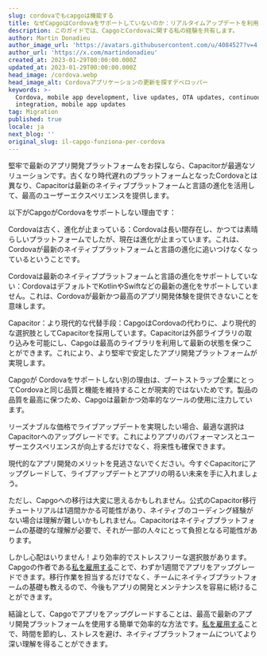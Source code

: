 ```yaml
---
slug: cordovaでもcapgoは機能する
title: なぜCapgoはCordovaをサポートしていないのか：リアルタイムアップデートを利用するためにあなたのアプリをアップグレードしてください
description: このガイドでは、CapgoとCordovaに関する私の経験を共有します。
author: Martin Donadieu
author_image_url: 'https://avatars.githubusercontent.com/u/4084527?v=4'
author_url: 'https://x.com/martindonadieu'
created_at: 2023-01-29T00:00:00.000Z
updated_at: 2023-01-29T00:00:00.000Z
head_image: /cordova.webp
head_image_alt: Cordovaアプリケーションの更新を探すデベロッパー
keywords: >-
  Cordova, mobile app development, live updates, OTA updates, continuous
  integration, mobile app updates
tag: Migration
published: true
locale: ja
next_blog: ''
original_slug: il-capgo-funziona-per-cordova
---
```

堅牢で最新のアプリ開発プラットフォームをお探しなら、Capacitorが最適なソリューションです。古くなり時代遅れのプラットフォームとなったCordovaとは異なり、Capacitorは最新のネイティブプラットフォームと言語の進化を活用して、最高のユーザーエクスペリエンスを提供します。

以下がCapgoがCordovaをサポートしない理由です：

Cordovaは古く、進化が止まっている：Cordovaは長い間存在し、かつては素晴らしいプラットフォームでしたが、現在は進化が止まっています。これは、Cordovaが最新のネイティブプラットフォームと言語の進化に追いつけなくなっているということです。

Cordovaは最新のネイティブプラットフォームと言語の進化をサポートしていない：CordovaはデフォルトでKotlinやSwiftなどの最新の進化をサポートしていません。これは、Cordovaが最新かつ最高のアプリ開発体験を提供できないことを意味します。

Capacitor：より現代的な代替手段：CapgoはCordovaの代わりに、より現代的な選択肢としてCapacitorを採用しています。Capacitorは外部ライブラリの取り込みを可能にし、Capgoは最高のライブラリを利用して最新の状態を保つことができます。これにより、より堅牢で安定したアプリ開発プラットフォームが実現します。

Capgoが Cordovaをサポートしない別の理由は、ブートストラップ企業にとってCordovaと同じ品質と機能を維持することが現実的ではないためです。製品の品質を最高に保つため、Capgoは最新かつ効率的なツールの使用に注力しています。

リーズナブルな価格でライブアップデートを実現したい場合、最適な選択はCapacitorへのアップグレードです。これによりアプリのパフォーマンスとユーザーエクスペリエンスが向上するだけでなく、将来性も確保できます。

現代的なアプリ開発のメリットを見逃さないでください。今すぐCapacitorにアップグレードして、ライブアップデートとアプリの明るい未来を手に入れましょう。

ただし、Capgoへの移行は大変に思えるかもしれません。公式のCapacitor移行チュートリアルは1週間かかる可能性があり、ネイティブのコーディング経験がない場合は理解が難しいかもしれません。Capacitorはネイティブプラットフォームの基礎的な理解が必要で、それが一部の人々にとって負担となる可能性があります。

しかし心配はいりません！より効率的でストレスフリーな選択肢があります。Capgoの作者である[私を雇用する](https://cal.com/martindonadieu/convert-your-cordova-app-to-capacitor/)ことで、わずか1週間でアプリをアップグレードできます。移行作業を担当するだけでなく、チームにネイティブプラットフォームの基礎も教えるので、今後もアプリの開発とメンテナンスを容易に続けることができます。

結論として、Capgoでアプリをアップグレードすることは、最高で最新のアプリ開発プラットフォームを使用する簡単で効率的な方法です。[私を雇用する](https://cal.com/martindonadieu/convert-your-cordova-app-to-capacitor/)ことで、時間を節約し、ストレスを避け、ネイティブプラットフォームについてより深い理解を得ることができます。
